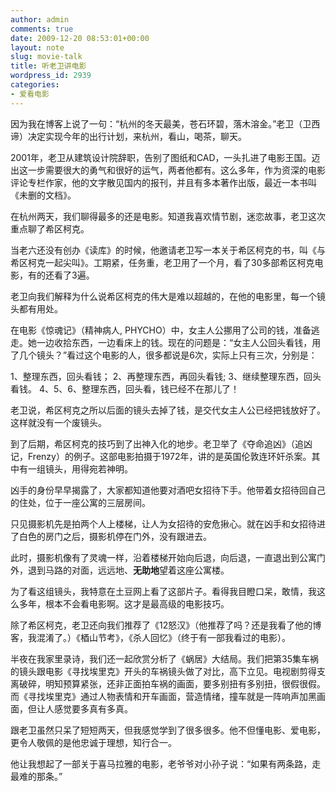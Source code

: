```yaml
---
author: admin
comments: true
date: 2009-12-20 08:53:01+00:00
layout: note
slug: movie-talk
title: 听老卫讲电影
wordpress_id: 2939
categories:
- 爱看电影
---
```


因为我在博客上说了一句：“杭州的冬天最美，苍石环碧，落木溶金。”老卫（卫西谛）决定实现今年的出行计划，来杭州，看山，喝茶，聊天。

2001年，老卫从建筑设计院辞职，告别了图纸和CAD，一头扎进了电影王国。迈出这一步需要很大的勇气和很好的运气，两者他都有。这么多年，作为资深的电影评论专栏作家，他的文字散见国内的报刊，并且有多本著作出版，最近一本书叫《未删的文档》。

在杭州两天，我们聊得最多的还是电影。知道我喜欢情节剧，迷恋故事，老卫这次重点聊了希区柯克。

当老六还没有创办《读库》的时候，他邀请老卫写一本关于希区柯克的书，叫《与希区柯克一起尖叫》。工期紧，任务重，老卫用了一个月，看了30多部希区柯克电影，有的还看了3遍。

老卫向我们解释为什么说希区柯克的伟大是难以超越的，在他的电影里，每一个镜头都有用处。

在电影《惊魂记》（精神病人, PHYCHO）中，女主人公挪用了公司的钱，准备逃走。她一边收拾东西，一边看床上的钱。现在的问题是：“女主人公回头看钱，用了几个镜头？”看过这个电影的人，很多都说是6次，实际上只有三次，分别是：

1、整理东西，回头看钱；
2、再整理东西，再回头看钱;
3、继续整理东西，回头看钱。
4、5、6、整理东西，回头看，钱已经不在那儿了！

老卫说，希区柯克之所以后面的镜头去掉了钱，是交代女主人公已经把钱放好了。这样就没有一个废镜头。

到了后期，希区柯克的技巧到了出神入化的地步。老卫举了《夺命追凶》（追凶记，Frenzy）的例子。这部电影拍摄于1972年，讲的是英国伦敦连环奸杀案。其中有一组镜头，用得宛若神明。

凶手的身份早早揭露了，大家都知道他要对酒吧女招待下手。他带着女招待回自己的住处，位于一座公寓的三层房间。

只见摄影机先是拍两个人上楼梯，让人为女招待的安危揪心。就在凶手和女招待进了白色的房门之后，摄影机停在门外，没有跟进去。

此时，摄影机像有了灵魂一样，沿着楼梯开始向后退，向后退，一直退出到公寓门外，退到马路的对面，远远地、**无助地**望着这座公寓楼。

为了看这组镜头，我特意在土豆网上看了这部片子。看得我目瞪口呆，敢情，我这么多年，根本不会看电影啊。这才是最高级的电影技巧。

除了希区柯克，老卫还向我们推荐了《12怒汉》（他推荐了吗？还是我看了他的博客，我混淆了。）《梄山节考》，《杀人回忆》（终于有一部我看过的电影）。

半夜在我家里录诗，我们还一起欣赏分析了《蜗居》大结局。我们把第35集车祸的镜头跟电影《寻找埃里克》开头的车祸镜头做了对比，高下立见。电视剧剪得支离破碎，明知预算紧张，还非正面拍车祸的画面，要多别扭有多别扭，很假很假。而《寻找埃里克》通过人物表情和开车画面，营造情绪，撞车就是一阵响声加黑画面，但让人感觉要多真有多真。

跟老卫虽然只呆了短短两天，但我感觉学到了很多很多。他不但懂电影、爱电影，更令人敬佩的是他忠诚于理想，知行合一。

他让我想起了一部关于喜马拉雅的电影，老爷爷对小孙子说：“如果有两条路，走最难的那条。”

